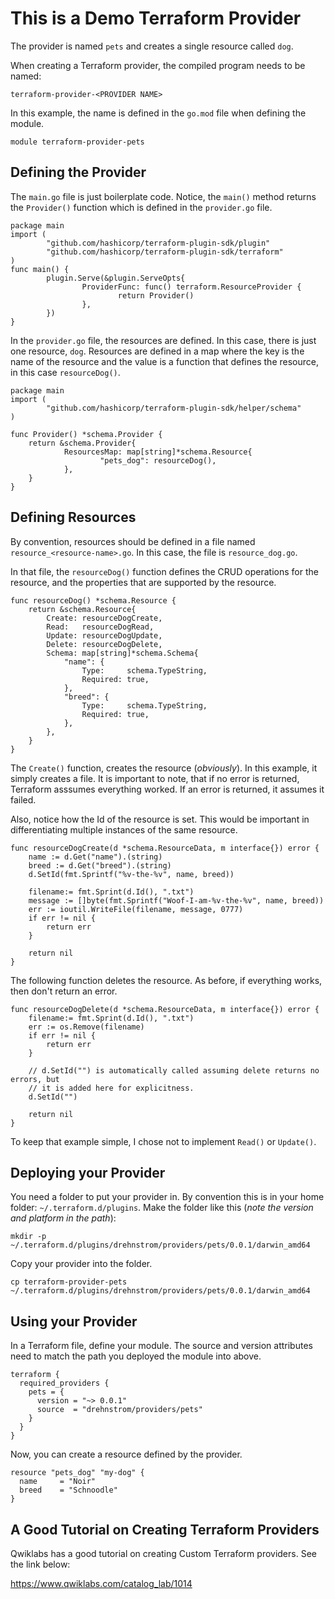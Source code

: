 # This is a Demo Terraform Provider
The provider is named `pets` and creates a single resource called `dog`.

When creating a Terraform provider, the compiled program needs to be named:
```
terraform-provider-<PROVIDER NAME>
```
In this example, the name is defined in the `go.mod` file when defining the module.

```
module terraform-provider-pets
```

## Defining the Provider
The `main.go` file is just boilerplate code. Notice, the `main()` method returns the `Provider()` function which is defined in the `provider.go` file. 

```
package main
import (
        "github.com/hashicorp/terraform-plugin-sdk/plugin"
        "github.com/hashicorp/terraform-plugin-sdk/terraform"
)
func main() {
        plugin.Serve(&plugin.ServeOpts{
                ProviderFunc: func() terraform.ResourceProvider {
                        return Provider()
                },
        })
}
```

In the `provider.go` file, the resources are defined. In this case, there is just one resource, `dog`. Resources are defined in a map where the key is the name of the resource and the value is a function that defines the resource, in this case `resourceDog()`.

```
package main
import (
        "github.com/hashicorp/terraform-plugin-sdk/helper/schema"
)

func Provider() *schema.Provider {
	return &schema.Provider{
			ResourcesMap: map[string]*schema.Resource{
					"pets_dog": resourceDog(),
			},
	}
}
```

## Defining Resources
By convention, resources should be defined in a file named `resource_<resource-name>.go`. In this case, the file is `resource_dog.go`.

In that file, the `resourceDog()` function defines the CRUD operations for the resource, and the properties that are supported by the resource. 

```
func resourceDog() *schema.Resource {
	return &schema.Resource{
		Create: resourceDogCreate,
		Read:   resourceDogRead,
		Update: resourceDogUpdate,
		Delete: resourceDogDelete,
		Schema: map[string]*schema.Schema{
			"name": {
				Type:     schema.TypeString,
				Required: true,
			},
			"breed": {
				Type:     schema.TypeString,
				Required: true,
			},
		},
	}
}
```
The `Create()` function, creates the resource (*obviously*). In this example, it simply creates a file. It is important to note, that if no error is returned, Terraform asssumes everything worked. If an error is returned, it assumes it failed. 

Also, notice how the Id of the resource is set. This would be important in differentiating multiple instances of the same resource. 

```
func resourceDogCreate(d *schema.ResourceData, m interface{}) error {
	name := d.Get("name").(string)
	breed := d.Get("breed").(string)
	d.SetId(fmt.Sprintf("%v-the-%v", name, breed))

	filename:= fmt.Sprint(d.Id(), ".txt")
	message := []byte(fmt.Sprintf("Woof-I-am-%v-the-%v", name, breed))
	err := ioutil.WriteFile(filename, message, 0777)
	if err != nil {
		return err
	}

	return nil
}
```

The following function deletes the resource. As before, if everything works, then don't return an error. 

```
func resourceDogDelete(d *schema.ResourceData, m interface{}) error {
	filename:= fmt.Sprint(d.Id(), ".txt")
	err := os.Remove(filename)
	if err != nil {
		return err
	}

	// d.SetId("") is automatically called assuming delete returns no errors, but
	// it is added here for explicitness.
	d.SetId("")

	return nil
}
```

To keep that example simple, I chose not to implement `Read()` or `Update()`. 

## Deploying your Provider

You need a folder to put your provider in. By convention this is in your home folder: `~/.terraform.d/plugins`. Make the folder like this (*note the version and platform in the path*): 

```
mkdir -p ~/.terraform.d/plugins/drehnstrom/providers/pets/0.0.1/darwin_amd64
```

Copy your provider into the folder. 

```
cp terraform-provider-pets ~/.terraform.d/plugins/drehnstrom/providers/pets/0.0.1/darwin_amd64
```
## Using your Provider

In a Terraform file, define your module. The source and version attributes need to match the path you deployed the module into above. 

```
terraform {
  required_providers {
    pets = {
      version = "~> 0.0.1"
      source  = "drehnstrom/providers/pets"
    }
  }
}
```

Now, you can create a resource defined by the provider. 

```
resource "pets_dog" "my-dog" {
  name     = "Noir"
  breed    = "Schnoodle"
}
```

## A Good Tutorial on Creating Terraform Providers

Qwiklabs has a good tutorial on creating Custom Terraform providers. See the link below:

https://www.qwiklabs.com/catalog_lab/1014